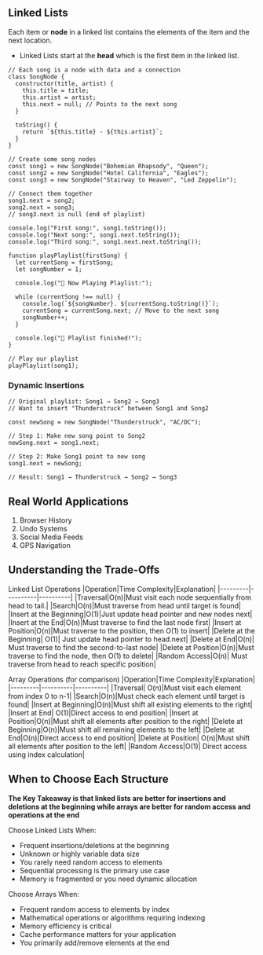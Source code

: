## Linked Lists
Each item or **node** in a linked list contains the elements of the item and the next location.
- Linked Lists start at the **head** which is the first item in the linked list.

```
// Each song is a node with data and a connection
class SongNode {
  constructor(title, artist) {
    this.title = title;
    this.artist = artist;
    this.next = null; // Points to the next song
  }
  
  toString() {
    return `${this.title} - ${this.artist}`;
  }
}

// Create some song nodes
const song1 = new SongNode("Bohemian Rhapsody", "Queen");
const song2 = new SongNode("Hotel California", "Eagles");
const song3 = new SongNode("Stairway to Heaven", "Led Zeppelin");

// Connect them together
song1.next = song2;
song2.next = song3;
// song3.next is null (end of playlist)

console.log("First song:", song1.toString());
console.log("Next song:", song1.next.toString());
console.log("Third song:", song1.next.next.toString());

function playPlaylist(firstSong) {
  let currentSong = firstSong;
  let songNumber = 1;
  
  console.log("🎵 Now Playing Playlist:");
  
  while (currentSong !== null) {
    console.log(`${songNumber}. ${currentSong.toString()}`);
    currentSong = currentSong.next; // Move to the next song
    songNumber++;
  }
  
  console.log("🎵 Playlist finished!");
}

// Play our playlist
playPlaylist(song1);
```
### Dynamic Insertions
```
// Original playlist: Song1 → Song2 → Song3
// Want to insert "Thunderstruck" between Song1 and Song2

const newSong = new SongNode("Thunderstruck", "AC/DC");

// Step 1: Make new song point to Song2
newSong.next = song1.next;

// Step 2: Make Song1 point to new song
song1.next = newSong;

// Result: Song1 → Thunderstruck → Song2 → Song3
```

## Real World Applications
1. Browser History
2. Undo Systems
3. Social Media Feeds
4. GPS Navigation

## Understanding the Trade-Offs
Linked List Operations
|Operation|Time Complexity|Explanation|
|---------|----------|----------|
|Traversal|O(n)|Must visit each node sequentially from head to tail.|
|Search|O(n)|Must traverse from head until target is found|
|Insert at the Beginning|O(1)|Just update head pointer and new nodes next|
|Insert at the End|O(n)|Must traverse to find the last node first|
|Insert at Position|O(n)|Must traverse to the position, then O(1) to insert|
|Delete at the Beginning| O(1)| Just update head pointer to head.next|
|Delete at End|O(n)| Must traverse to find the second-to-last node|
|Delete at Position|O(n)|Must traverse to find the node, then O(1) to delete|
|Random Access|O(n)| Must traverse from head to reach specific position|

Array Operations (for comparison)
|Operation|Time Complexity|Explanation|
|---------|----------|----------|
|Traversal| O(n)|Must visit each element from index 0 to n-1|
|Search|O(n)|Must check each element until target is found|
|Insert at Beginning|O(n)|Must shift all existing elements to the right|
|Insert at End| O(1)|Direct access to end position|
|Insert at Position|O(n)|Must shift all elements after position to the right|
|Delete at Beginning|O(n)|Must shift all remaining elements to the left|
|Delete at End|O(n)|Direct access to end position|
|Delete at Position| O(n)|Must shift all elements after position to the left|
|Random Access|O(1)| Direct access using index calculation|

## When to Choose Each Structure
**The Key Takeaway is that linked lists are better for insertions and deletions at the beginning while arrays are better for random access and operations at the end** 

Choose Linked Lists When:
- Frequent insertions/deletions at the beginning
- Unknown or highly variable data size
- You rarely need random access to elements
- Sequential processing is the primary use case
- Memory is fragmented or you need dynamic allocation

Choose Arrays When:
- Frequent random access to elements by index
- Mathematical operations or algorithms requiring indexing
- Memory efficiency is critical
- Cache performance matters for your application
- You primarily add/remove elements at the end
